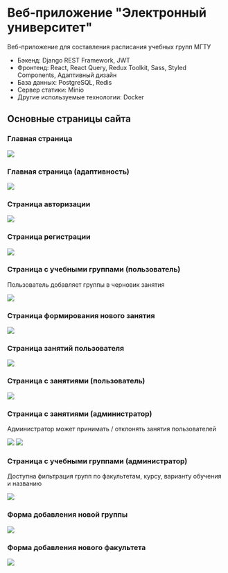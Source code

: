 # Веб-приложение "Электронный университет"

Веб-приложение для составления расписания учебных групп МГТУ

* Бэкенд: Django REST Framework, JWT
* Фронтенд: React, React Query, Redux Toolkit, Sass, Styled Components, Адаптивный дизайн
* База данных: PostgreSQL, Redis
* Сервер статики: Minio
* Другие используемые технологии: Docker

## Основные страницы сайта

### Главная страница
![](/images/1.png)

### Главная страница (адаптивность)

![](/images/2.png)

### Страница авторизации

![](/images/3.png)

### Страница регистрации

![](/images/4.png)

### Страница с учебными группами (пользователь)

Пользователь добавляет группы в черновик занятия

![](/images/5.png)

### Страница формирования нового занятия

![](/images/6.png)

### Страница занятий пользователя

![](/images/7.png)

### Страница с занятиями (пользователь)

![](/images/7.png)

### Страница с занятиями (администратор)

Администратор может принимать / отклонять занятия пользователей

![](/images/8.png)
![](/images/9.png)

### Страница с учебными группами (администратор)

Доступна фильтрация групп по факультетам, курсу, варианту обучения и названию

![](/images/10.png)

### Форма добавления новой группы

![](/images/11.png)

### Форма добавления нового факультета

![](/images/12.png)
